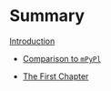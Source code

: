 # Summary

[Introduction](./intro.md)

- [Comparison to `mPyPl`](./mPyPl.md)

- [The First Chapter](./chapter_1.md)

